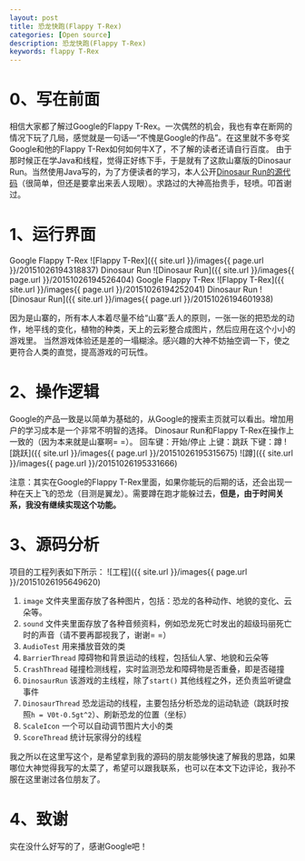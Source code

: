 ```yaml
---
layout: post
title: 恐龙快跑(Flappy T-Rex)
categories: [Open source]
description: 恐龙快跑(Flappy T-Rex)
keywords: flappy T-Rex
---
```


# 0、写在前面
相信大家都了解过Google的Flappy T-Rex。一次偶然的机会，我也有幸在断网的情况下玩了几局，感觉就是一句话—“不愧是Google的作品”。在这里就不多夸奖Google和他的Flappy T-Rex如何如何牛X了，不了解的读者还请自行百度。
由于那时候正在学Java和线程，觉得正好练下手，于是就有了这款山寨版的Dinosaur Run。当然使用Java写的，为了方便读者的学习，本人公开[Dinosaur Run的源代码](http://download.csdn.net/detail/sunbufu/9214745)（很简单，但还是要拿出来丢人现眼）。求路过的大神高抬贵手，轻喷。叩首谢过。
# 1、运行界面
Google Flappy T-Rex
![Flappy T-Rex]({{ site.url }}/images{{ page.url }}/20151026194318837)
Dinosaur Run
![Dinosaur Run]({{ site.url }}/images{{ page.url }}/20151026194526404)
Google Flappy T-Rex
![Flappy T-Rex]({{ site.url }}/images{{ page.url }}/20151026194252041)
Dinosaur Run
![Dinosaur Run]({{ site.url }}/images{{ page.url }}/20151026194601938)

因为是山寨的，所有本人本着尽量不给“山寨”丢人的原则，一张一张的把恐龙的动作，地平线的变化，植物的种类，天上的云彩整合成图片，然后应用在这个小小的游戏里。
当然游戏体验还是差的一塌糊涂。感兴趣的大神不妨抽空调一下，使之更符合人类的直觉，提高游戏的可玩性。
# 2、操作逻辑
Google的产品一致是以简单为基础的，从Google的搜索主页就可以看出。增加用户的学习成本是一个非常不明智的选择。
Dinosaur Run和Flappy T-Rex在操作上一致的（因为本来就是山寨啊= =）。
回车键：开始/停止
上键：跳跃
下键：蹲
![跳跃]({{ site.url }}/images{{ page.url }}/20151026195315675)
![蹲]({{ site.url }}/images{{ page.url }}/20151026195331666)

注意：其实在Google的Flappy T-Rex里面，如果你能玩的后期的话，还会出现一种在天上飞的恐龙（目测是翼龙）。需要蹲在跑才能躲过去，**但是，由于时间关系，我没有继续实现这个功能。**
# 3、源码分析
项目的工程列表如下所示：
![工程]({{ site.url }}/images{{ page.url }}/20151026195649620)

1. `image` 文件夹里面存放了各种图片，包括：恐龙的各种动作、地貌的变化、云朵等。
2. `sound` 文件夹里面存放了各种音频资料，例如恐龙死亡时发出的超级玛丽死亡时的声音（请不要再鄙视我了，谢谢= =）
3. `AudioTest` 用来播放音效的类
4. `BarrierThread` 障碍物和背景运动的线程，包括仙人掌、地貌和云朵等
5. `CrashThread` 碰撞检测线程，实时监测恐龙和障碍物是否重叠，即是否碰撞
6. `DinosaurRun` 该游戏的主线程，除了`start()` 其他线程之外，还负责监听键盘事件
7. `DinosaurThread` 恐龙运动的线程，主要包括分析恐龙的运动轨迹（跳跃时按照`h = V0t-0.5gt^2`）、刷新恐龙的位置（坐标）
8. `ScaleIcon` 一个可以自动调节图片大小的类
9. `ScoreThread` 统计玩家得分的线程

我之所以在这里写这个，是希望拿到我的源码的朋友能够快速了解我的思路，如果哪位大神觉得我写的太菜了，希望可以跟我联系，也可以在本文下边评论，我孙不服在这里谢过各位朋友了。
# 4、致谢
实在没什么好写的了，感谢Google吧！